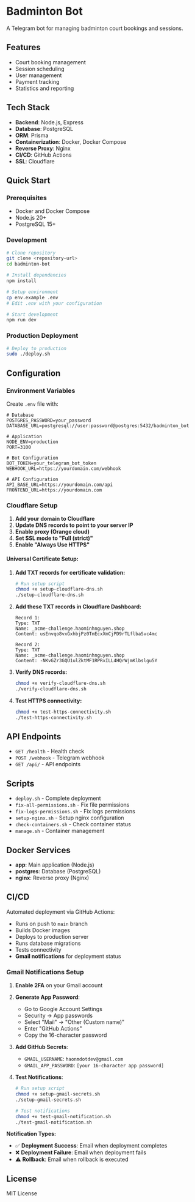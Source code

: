 # Badminton Bot

A Telegram bot for managing badminton court bookings and sessions.

## Features

- Court booking management
- Session scheduling
- User management
- Payment tracking
- Statistics and reporting

## Tech Stack

- **Backend**: Node.js, Express
- **Database**: PostgreSQL
- **ORM**: Prisma
- **Containerization**: Docker, Docker Compose
- **Reverse Proxy**: Nginx
- **CI/CD**: GitHub Actions
- **SSL**: Cloudflare

## Quick Start

### Prerequisites

- Docker and Docker Compose
- Node.js 20+
- PostgreSQL 15+

### Development

```bash
# Clone repository
git clone <repository-url>
cd badminton-bot

# Install dependencies
npm install

# Setup environment
cp env.example .env
# Edit .env with your configuration

# Start development
npm run dev
```

### Production Deployment

```bash
# Deploy to production
sudo ./deploy.sh
```

## Configuration

### Environment Variables

Create `.env` file with:

```env
# Database
POSTGRES_PASSWORD=your_password
DATABASE_URL=postgresql://user:password@postgres:5432/badminton_bot

# Application
NODE_ENV=production
PORT=3100

# Bot Configuration
BOT_TOKEN=your_telegram_bot_token
WEBHOOK_URL=https://yourdomain.com/webhook

# API Configuration
API_BASE_URL=https://yourdomain.com/api
FRONTEND_URL=https://yourdomain.com
```

### Cloudflare Setup

1. **Add your domain to Cloudflare**
2. **Update DNS records to point to your server IP**
3. **Enable proxy (Orange cloud)**
4. **Set SSL mode to "Full (strict)"**
5. **Enable "Always Use HTTPS"**

#### **Universal Certificate Setup:**

1. **Add TXT records for certificate validation:**
   ```bash
   # Run setup script
   chmod +x setup-cloudflare-dns.sh
   ./setup-cloudflare-dns.sh
   ```

2. **Add these TXT records in Cloudflare Dashboard:**
   ```
   Record 1:
   Type: TXT
   Name: _acme-challenge.haominhnguyen.shop
   Content: usEnvqo8vxGxhbjPz0TmEcxXmCjPD9rTLflbaSvc4mc
   
   Record 2:
   Type: TXT
   Name: _acme-challenge.haominhnguyen.shop
   Content: -NKvGZr3GQU1ulZktMF1RPRxILL4HQrWjmKlbslgu5Y
   ```

3. **Verify DNS records:**
   ```bash
   chmod +x verify-cloudflare-dns.sh
   ./verify-cloudflare-dns.sh
   ```

4. **Test HTTPS connectivity:**
   ```bash
   chmod +x test-https-connectivity.sh
   ./test-https-connectivity.sh
   ```

## API Endpoints

- `GET /health` - Health check
- `POST /webhook` - Telegram webhook
- `GET /api/` - API endpoints

## Scripts

- `deploy.sh` - Complete deployment
- `fix-all-permissions.sh` - Fix file permissions
- `fix-logs-permissions.sh` - Fix logs permissions
- `setup-nginx.sh` - Setup nginx configuration
- `check-containers.sh` - Check container status
- `manage.sh` - Container management

## Docker Services

- **app**: Main application (Node.js)
- **postgres**: Database (PostgreSQL)
- **nginx**: Reverse proxy (Nginx)

## CI/CD

Automated deployment via GitHub Actions:
- Runs on push to `main` branch
- Builds Docker images
- Deploys to production server
- Runs database migrations
- Tests connectivity
- **Gmail notifications** for deployment status

### Gmail Notifications Setup

1. **Enable 2FA** on your Gmail account
2. **Generate App Password**:
   - Go to Google Account Settings
   - Security → App passwords
   - Select "Mail" → "Other (Custom name)"
   - Enter "GitHub Actions"
   - Copy the 16-character password

3. **Add GitHub Secrets**:
   - `GMAIL_USERNAME`: `haonmdotdev@gmail.com`
   - `GMAIL_APP_PASSWORD`: `[your 16-character app password]`

4. **Test Notifications**:
   ```bash
   # Run setup script
   chmod +x setup-gmail-secrets.sh
   ./setup-gmail-secrets.sh
   
   # Test notifications
   chmod +x test-gmail-notification.sh
   ./test-gmail-notification.sh
   ```

**Notification Types:**
- ✅ **Deployment Success**: Email when deployment completes
- ❌ **Deployment Failure**: Email when deployment fails
- ⚠️ **Rollback**: Email when rollback is executed

## License

MIT License